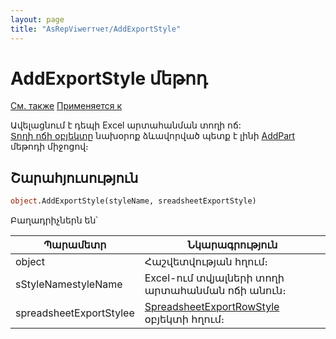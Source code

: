 ```yaml
---
layout: page
title: "AsRepViwerтчет/AddExportStyle"
---
```



# AddExportStyle մեթոդ
 
[См. также](../AsRepViewer.md)  [Применяется к](../AsRepViewer.md) 

Ավելացնում է  դեպի Excel արտահանման տողի ոճ:  
[Տողի ոճի օբյեկտը](../SpreadsheetExportRowStyle.html) նախօրոք ձևավորված պետք է լինի [AddPart](../SpreadsheetExportRowStyle/AddPart.html) մեթոդի միջոցով։  

## Շարահյուսություն

``` vb
object.AddExportStyle(styleName, sreadsheetExportStyle)
```

Բաղադրիչներն են՝ 


| Պարամետր | Նկարագրություն |
|--|--|
| object | Հաշվետվության հղում։  |
| sStyleNamestyleName | Excel-ում տվյալների տողի արտահանման ոճի անուն։  |
| spreadsheetExportStylee |  [SpreadsheetExportRowStyle](../SpreadsheetExportRowStyle.html) օբյեկտի հղում։ |
